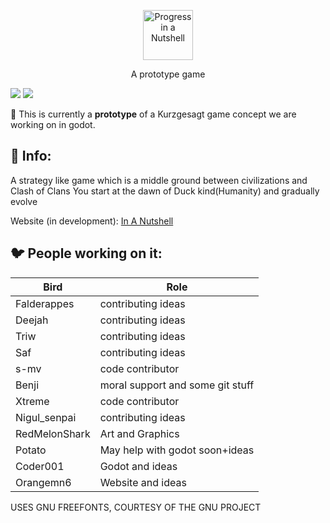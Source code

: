 <p align="center"><a href="https://github.com/thecoder-001/progress-in-a-nutshell"><img src="https://github.com/thecoder-001/progress-in-a-nutshell/blob/main/logo.png" alt="Progress in a Nutshell" height="80"/></a></p>
<p align="center">A prototype game</p>
<p align="left"><img src="https://img.shields.io/static/v1?label=made%20with&message=godot&color=blue&style=flat&logo=godot-engine">           <img src="https://img.shields.io/static/v1?label=status&message=prototype&color=blue&style=flat"></p>

:construction: This is currently a **prototype** of a Kurzgesagt game concept we are working on in godot.</p>


## :speech_balloon: Info:

A strategy like game which is a middle ground between civilizations and Clash of Clans
You start at the dawn of Duck kind(Humanity) and gradually evolve

Website (in development): [In A Nutshell](https://progress-in-a-nutshell.netlify.app)


## :bird: People working on it:


|      Bird      |       Role          |
| -------------  |   -------------     |
|   Falderappes  | contributing ideas  |
|     Deejah     | contributing ideas  |
|      Triw      | contributing ideas  |
|       Saf      | contributing ideas  |
|       s-mv     | code contributor    |
|      Benji     | moral support and some git stuff |
|      Xtreme    | code contributor    |
| Nigul\_senpai  | contributing ideas  |
| RedMelonShark  | Art and Graphics    |
|    Potato      | May help with godot soon+ideas |
|   Coder001     | Godot and ideas     |
|   Orangemn6    | Website and ideas   |


USES GNU FREEFONTS, COURTESY OF THE GNU PROJECT 
